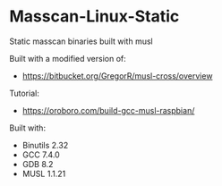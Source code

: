 # Masscan-Linux-Static
Static masscan binaries built with musl

Built with a modified version of:
 - https://bitbucket.org/GregorR/musl-cross/overview

Tutorial:
 - https://oroboro.com/build-gcc-musl-raspbian/

Built with:
- Binutils 2.32
- GCC 7.4.0
- GDB 8.2
- MUSL 1.1.21
